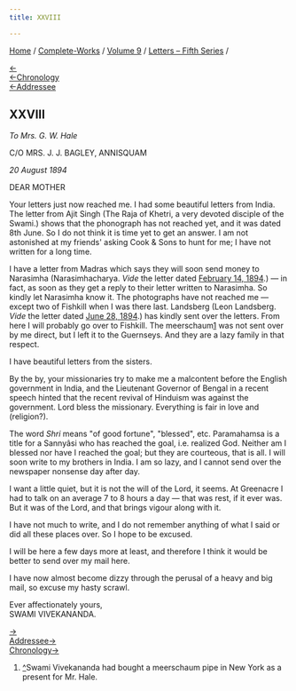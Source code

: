 ```yaml
---
title: XXVIII

---
```

<div>

[Home](../../../index.htm) / [Complete-Works](../../complete_works.htm)
/ [Volume 9](../volume_9_contents.htm) / [Letters – Fifth
Series](letters_fifth_series_contents.htm) /

[←](027_mother.htm)  
[←Chronology](../../volume_5/epistles_first_series/012_sister.htm)  
[←Addressee](027_mother.htm)

## XXVIII

*To Mrs. G. W. Hale*

C/O MRS. J. J. BAGLEY, ANNISQUAM

*20 August 1894*

DEAR MOTHER

Your letters just now reached me. I had some beautiful letters from
India. The letter from Ajit Singh (The Raja of Khetri, a very devoted
disciple of the Swami.) shows that the phonograph has not reached yet,
and it was dated 8th June. So I do not think it is time yet to get an
answer. I am not astonished at my friends' asking Cook & Sons to hunt
for me; I have not written for a long time.

I have a letter from Madras which says they will soon send money to
Narasimha (Narasimhacharya. *Vide* the letter dated [February 14,
1894](009_mother.htm).) — in fact, as soon as they get a reply to their
letter written to Narasimha. So kindly let Narasimha know it. The
photographs have not reached me — except two of Fishkill when I was
there last. Landsberg (Leon Landsberg. *Vide* the letter dated [June 28,
1894](022_mother.htm).) has kindly sent over the letters. From here I
will probably go over to Fishkill. The meerschaum[1](#fn1) was not sent
over by me direct, but I left it to the Guernseys. And they are a lazy
family in that respect.

I have beautiful letters from the sisters.

By the by, your missionaries try to make me a malcontent before the
English government in India, and the Lieutenant Governor of Bengal in a
recent speech hinted that the recent revival of Hinduism was against the
government. Lord bless the missionary. Everything is fair in love and
(religion?).

The word *Shri* means "of good fortune", "blessed", etc. Paramahamsa is
a title for a Sannyâsi who has reached the goal, i.e. realized God.
Neither am I blessed nor have I reached the goal; but they are
courteous, that is all. I will soon write to my brothers in India. I am
so lazy, and I cannot send over the newspaper nonsense day after day.

I want a little quiet, but it is not the will of the Lord, it seems. At
Greenacre I had to talk on an average 7 to 8 hours a day — that was
rest, if it ever was. But it was of the Lord, and that brings vigour
along with it.

I have not much to write, and I do not remember anything of what I said
or did all these places over. So I hope to be excused.

I will be here a few days more at least, and therefore I think it would
be better to send over my mail here.

I have now almost become dizzy through the perusal of a heavy and big
mail, so excuse my hasty scrawl.

Ever affectionately yours,  
SWAMI VIVEKANANDA.

[→](029_mother.htm)  
[Addressee→](029_mother.htm)  
[Chronology→](029_mother.htm)

</div>

1.  [^](#fn1_1)Swami Vivekananda had bought a meerschaum pipe in New
    York as a present for Mr. Hale.
